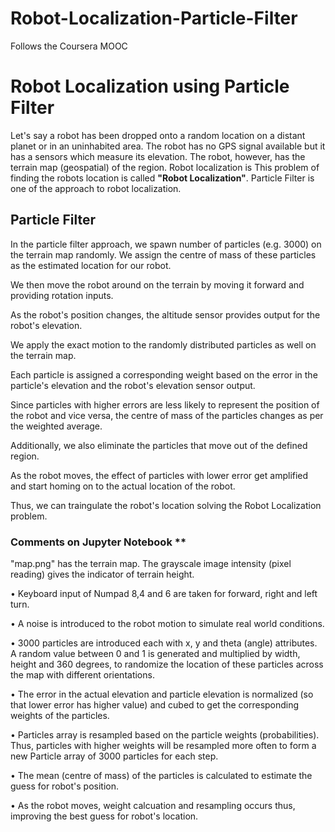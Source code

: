 # Robot-Localization-Particle-Filter
Follows the Coursera MOOC



# Robot Localization using Particle Filter
Let's say a robot has been dropped onto a random location on a distant planet or in an uninhabited area. The robot has no GPS signal available but it has a sensors which measure its elevation.
The robot, however, has the terrain map (geospatial) of the region.
Robot localization is This problem of finding the robots location is called **"Robot Localization"**.
Particle Filter is one of the approach to robot localization.

## Particle Filter
In the particle filter approach, we spawn number of particles (e.g. 3000) on the terrain map randomly. We assign the centre of mass of these particles as the estimated location for our robot.

We then move the robot around on the terrain by moving it forward and providing rotation inputs.

As the robot's position changes, the altitude sensor provides output for the robot's elevation.

We apply the exact motion to the randomly distributed particles as well on the terrain map. 

Each particle is assigned a corresponding weight based on the error in the particle's elevation and the robot's elevation sensor output. 

Since particles with higher errors are less likely to represent the position of the robot and vice versa, the centre of mass of the particles changes as per the weighted average.

Additionally, we also eliminate the particles that move out of the defined region.

As the robot moves, the effect of particles with lower error get amplified and start homing on to the actual location of the robot.

Thus, we can traingulate the robot's location solving the Robot Localization problem.


### Comments on Jupyter Notebook **
"map.png" has the terrain map. The grayscale image intensity (pixel reading) gives the indicator of terrain height.

•	Keyboard input of Numpad 8,4 and 6 are taken for forward, right and left turn.

•	A noise is introduced to the robot motion to simulate real world conditions.

•	3000 particles are introduced each with x, y and theta (angle) attributes. A random value between 0 and 1 is generated and multiplied by width, height and 360 degrees, to randomize the location of these particles across the map with different orientations.

•	The error in the actual elevation and particle elevation is normalized (so that lower error has higher value) and cubed to get the corresponding weights of the particles.

•	Particles array is resampled based on the particle weights (probabilities). Thus, particles with higher weights will be resampled more often to form a new Particle array of 3000 particles for each step.

•	The mean (centre of mass) of the particles is calculated to estimate the guess for robot's position.

•	As the robot moves, weight calcuation and resampling occurs thus, improving the best guess for robot's location.

